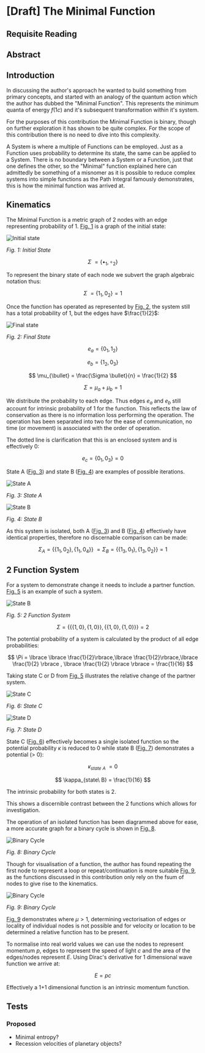 
# [Draft] The Minimal Function

## Requisite Reading

## Abstract


## Introduction

In discussing the author's approach he wanted to build something
from primary concepts, and started with an analogy of the quantum action
which the author has dubbed the "Minimal Function". This represents the 
minimum quanta of energy $f(1c)$ and it's subsequent transformation 
within it's system. 

For the purposes of this contribution the Minimal Function is binary,
though on further exploration it has shown to be quite complex. For the
scope of this contribution there is no need to dive into this complexity.

A System is where a multiple of Functions can be employed. Just as a
Function uses probability to determine its state, the same can be
applied to a System. There is no boundary between a System or a
Function, just that one defines the other, so the "Minimal" function
explained here can admittedly be something of a misnomer as it is
possible to reduce complex systems into simple functions as the Path
Integral famously demonstrates, this is how the minimal function was
arrived at.

## Kinematics

The Minimal Function is a metric graph of 2 nodes with an edge
representing probability of 1. [Fig. 1](#fig1) is a graph of the initial state:

<a name="fig1">![Initial state](./figures/fig1.svg)</a>

*Fig. 1: Initial State*

$$
\Sigma\  = \lbrace \bullet_{1}, \circ_{2} \rbrace
$$
 
To represent the binary state of each node we subvert the graph
algebraic notation thus:

$$
\Sigma\  = \lbrace 1_{1},0_{2} \rbrace  = 1
$$

Once the function has operated as represented by [Fig. 2](#fig2), the system still has a total
probability of 1, but the edges have $\frac{1}{2}$:

<a name="fig2">![Final state](./figures/fig2.svg)</a>

*Fig. 2: Final State*

$$
  e_{a} = \lbrace 0_{1},1_{2} \rbrace
$$

$$
  e_{b} = \lbrace 1_{2},0_{3} \rbrace
$$

$$
  \mu_{\bullet} = \frac{\Sigma \bullet}{n} = \frac{1}{2}
$$

$$
 \Sigma = \mu_{a} + \mu_{b} = 1
$$

We distribute the probability to each edge. Thus edges
$e_{a}$ and $e_{b}$ still account for intrinsic
probability of 1 for the function. This reflects the law of conservation
as there is no information loss performing the operation. The operation
has been separated into two for the ease of communication, no time (or
movement) is associated with the order of operation.

The dotted line is clarification that this is an enclosed system and
is effectively 0:

$$
  e_{c} = \lbrace 0_{1},0_{3} \rbrace = 0
$$

State A ([Fig. 3](#fig3)) and state B ([Fig. 4](#fig4)) are examples of possible iterations.

<a name="fig3">![State A](./figures/fig3.svg)</a>

*Fig. 3: State A*

<a name="fig4">![State B](./figures/fig4.svg)</a>

*Fig. 4: State B*

As this system is isolated, both A ([Fig. 3](#stateA)) and B ([Fig. 4](#stateB)) effectively have identical
properties, therefore no discernable comparison can be made:

$$
  \Sigma_{A} =  \lbrace \lbrace 1_{1},0_{2} \rbrace ,\lbrace 1_{1},0_{4} \rbrace \rbrace\  = \Sigma_{B} =  \lbrace \lbrace 1_{3},0_{1} \rbrace , \lbrace 1_{3},0_{2}\rbrace \rbrace  = 1
$$

## 2 Function System

For a system to demonstrate change it needs to include a partner
function. [Fig. 5](#2f) is an example of such a system.

<a name="2f">![State B](./figures/fig5.svg)</a>

*Fig. 5: 2 Function System*

$$
  \Sigma = \lbrace \lbrace \lbrace 1 , 0 \rbrace,\lbrace 1 , 0 \rbrace \rbrace ,\lbrace \lbrace 1 , 0 \rbrace , \lbrace 1 , 0 \rbrace \rbrace \rbrace  =  2
$$

The potential probability of a system is calculated by the product
of all edge probabilities:

$$
  \Pi = \lbrace \lbrace \frac{1}{2}\rbrace,\lbrace \frac{1}{2}\rbrace,\lbrace \frac{1}{2} \rbrace , \lbrace \frac{1}{2} \rbrace \rbrace  = \frac{1}{16}
$$

Taking state C or D from [Fig. 5](#2f) illustrates the relative change of
the partner system.

<a name="stateC">![State C](./figures/fig6.svg)</a>

*Fig. 6: State C*

<a name="stateD">![State D](./figures/fig7.svg)</a>

*Fig. 7: State D*

State C ([Fig. 6](#stateC)) effectively becomes a single isolated function so the potential
probability $\kappa$ is reduced to 0 while state B ([Fig. 7](#stateD)) demonstrates a
potential \(> 0\):

$$
  \kappa_{state\ A}\  = 0
$$

$$
  \kappa_{state\ B} = \frac{1}{16}
$$

The intrinsic probability for both states is 2.

This shows a discernible contrast between the 2 functions which allows
for investigation.

The operation of an isolated function has been diagrammed above for
ease, a more accurate graph for a binary cycle is shown in [Fig. 8](#graph).

<a name="graph">![Binary Cycle](./figures/fig8.svg)</a>

*Fig. 8: Binary Cycle*

Though for visualisation of a function, the author has found
repeating the first node to represent a loop or repeat/continuation is
more suitable [Fig. 9](#graph2), as the functions discussed in this contribution 
only rely on the fsum of nodes to give rise to the kinematics.

<a name="graph2">![Binary Cycle](./figures/fig9.svg)</a>

*Fig. 9: Binary Cycle*

[Fig. 9](#graph2) demonstrates where $\mu > 1$, determining
vectorisation of edges or locality of individual nodes is not possible
and for velocity or location to be determined a relative function has to
be present.

To normalise into real world values we can use the nodes to represent
momentum $p$, edges to represent the speed of light $c$ and the area
of the edges/nodes represent $E$. Using Dirac's derivative for 1
dimensional wave function we arrive at:

$$
  E = pc
$$

Effectively a 1+1 dimensional function is an intrinsic momentum function.

## Tests

### Proposed

- Minimal entropy?
- Recession velocities of planetary objects?